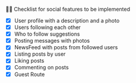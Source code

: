 🧑‍💻 Checklist for social features to be implemented

-   [x] User profile with a description and a photo
-   [x] Users following each other
-   [x] Who to follow suggestions
-   [x] Posting messages with photos
-   [x] NewsFeed with posts from followed users
-   [x] Listing posts by user
-   [x] Liking posts
-   [x] Commenting on posts
-   [x] Guest Route
